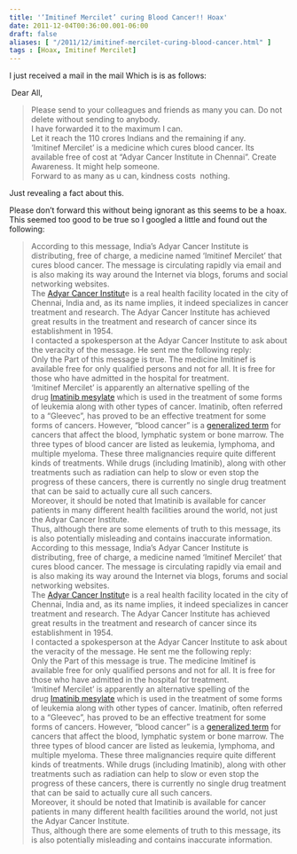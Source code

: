 ```yaml
---
title: '‘Imitinef Mercilet’ curing Blood Cancer!! Hoax'
date: 2011-12-04T00:36:00.001-06:00
draft: false
aliases: [ "/2011/12/imitinef-mercilet-curing-blood-cancer.html" ]
tags : [Hoax, Imitinef Mercilet]
---
```


  

I just received a mail in the mail Which is is as follows:

 Dear All,

  

> Please send to your colleagues and friends as many you can. Do not delete without sending to anybody.  
> I have forwarded it to the maximum I can.  
> Let it reach the 110 crores Indians and the remaining if any.  
> ‘Imitinef Mercilet’ is a medicine which cures blood cancer. Its available free of cost at “Adyar Cancer Institute in Chennai”. Create Awareness. It might help someone.    
> Forward to as many as u can, kindness costs  nothing.

Just revealing a fact about this.

  

Please don’t forward this without being ignorant as this seems to be a hoax. This seemed too good to be true so I googled a little and found out the following:

  

> According to this message, India’s Adyar Cancer Institute is distributing, free of charge, a medicine named ‘Imitinef Mercilet’ that cures blood cancer. The message is circulating rapidly via email and is also making its way around the Internet via blogs, forums and social networking websites.  
> The [Adyar Cancer Institut](http://www.cancerinstitutewia.org/)e is a real health facility located in the city of Chennai, India and, as its name implies, it indeed specializes in cancer treatment and research. The Adyar Cancer Institute has achieved great results in the treatment and research of cancer since its establishment in 1954.  
> I contacted a spokesperson at the Adyar Cancer Institute to ask about the veracity of the message. He sent me the following reply:  
> Only the Part of this message is true. The medicine Imitinef is available free for only qualified persons and not for all. It is free for those who have admitted in the hospital for treatment.  
> ‘Imitinef Mercilet’ is apparently an alternative spelling of the drug [Imatinib mesylate](http://www.cancer.gov/clinicaltrials/conducting/gleevec) which is used in the treatment of some forms of leukemia along with other types of cancer. Imatinib, often referred to a “Gleevec”, has proved to be an effective treatment for some forms of cancers. However, “blood cancer” is a [generalized term](http://www.wisegeek.com/what-is-blood-cancer.htm) for cancers that affect the blood, lymphatic system or bone marrow. The three types of blood cancer are listed as leukemia, lymphoma, and multiple myeloma. These three malignancies require quite different kinds of treatments. While drugs (including Imatinib), along with other treatments such as radiation can help to slow or even stop the progress of these cancers, there is currently no single drug treatment that can be said to actually cure all such cancers.  
> Moreover, it should be noted that Imatinib is available for cancer patients in many different health facilities around the world, not just the Adyar Cancer Institute.  
> Thus, although there are some elements of truth to this message, its is also potentially misleading and contains inaccurate information.  
> According to this message, India’s Adyar Cancer Institute is distributing, free of charge, a medicine named ‘Imitinef Mercilet’ that cures blood cancer. The message is circulating rapidly via email and is also making its way around the Internet via blogs, forums and social networking websites.  
> The [Adyar Cancer Institut](http://www.cancerinstitutewia.org/)e is a real health facility located in the city of Chennai, India and, as its name implies, it indeed specializes in cancer treatment and research. The Adyar Cancer Institute has achieved great results in the treatment and research of cancer since its establishment in 1954.  
> I contacted a spokesperson at the Adyar Cancer Institute to ask about the veracity of the message. He sent me the following reply:  
> Only the Part of this message is true. The medicine Imitinef is available free for only qualified persons and not for all. It is free for those who have admitted in the hospital for treatment.  
> ‘Imitinef Mercilet’ is apparently an alternative spelling of the drug [Imatinib mesylate](http://www.cancer.gov/clinicaltrials/conducting/gleevec) which is used in the treatment of some forms of leukemia along with other types of cancer. Imatinib, often referred to a “Gleevec”, has proved to be an effective treatment for some forms of cancers. However, “blood cancer” is a [generalized term](http://www.wisegeek.com/what-is-blood-cancer.htm) for cancers that affect the blood, lymphatic system or bone marrow. The three types of blood cancer are listed as leukemia, lymphoma, and multiple myeloma. These three malignancies require quite different kinds of treatments. While drugs (including Imatinib), along with other treatments such as radiation can help to slow or even stop the progress of these cancers, there is currently no single drug treatment that can be said to actually cure all such cancers.  
> Moreover, it should be noted that Imatinib is available for cancer patients in many different health facilities around the world, not just the Adyar Cancer Institute.  
> Thus, although there are some elements of truth to this message, its is also potentially misleading and contains inaccurate information.